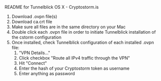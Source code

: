 README for Tunnelblick OS X - Cryptostorm.is

1. Download .ovpn file(s)
2. Download ca.crt file
3. Make sure all files are in the same directory on your Mac
4. Double click each .ovpn file in order to initiate Tunnelblick installation of the cstorm configuration 
5. Once installed, check Tunnelblick configuration of each installed .ovpn file:
	1. "VPN Details..."
	2. Click checkbox "Route all IPv4 traffic through the VPN"
	3. Hit "Connect"
	4. Enter the hash of your Cryptostorm token as username
	5. Enter anything as password
	
